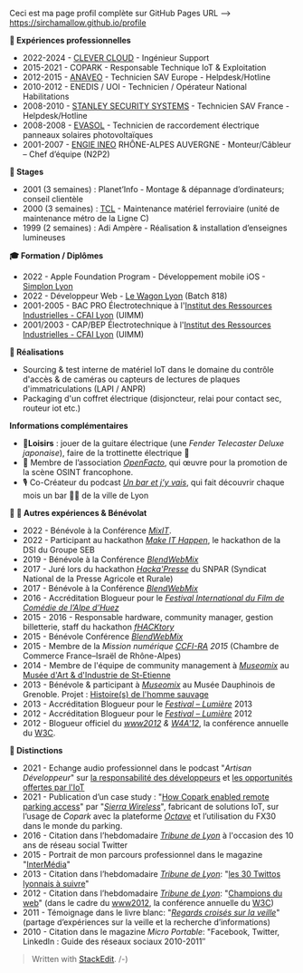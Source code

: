 Ceci est ma page profil complète sur GitHub Pages
URL --> https://sirchamallow.github.io/profile

**💼 Expériences professionnelles**

 - 2022-2024 - [CLEVER CLOUD](https://www.clever-cloud.com) - Ingénieur Support
 - 2015-2021 - COPARK - Responsable Technique IoT & Exploitation
 - 2012-2015 - [ANAVEO](https://www.anaveo.fr) - Technicien SAV Europe - Helpdesk/Hotline
 - 2010-2012 - ENEDIS / UOI - Technicien / Opérateur National Habilitations
 - 2008-2010 - [STANLEY SECURITY SYSTEMS](https://www.stanleysecurity.fr) - Technicien SAV France - Helpdesk/Hotline
 - 2008-2008 - [EVASOL](https://www.evasol.fr) - Technicien de raccordement électrique  panneaux solaires photovoltaïques
 - 2001-2007 - [ENGIE INEO](https://www.engie-solutions.com/fr) RHÔNE-ALPES AUVERGNE - Monteur/Câbleur – Chef d’équipe (N2P2)
  
**🤔 Stages**
 - 2001 (3 semaines) : Planet’Info - Montage & dépannage d’ordinateurs; conseil clientèle
 - 2000 (3 semaines) : [TCL](https://www.tcl.fr/) - Maintenance matériel ferroviaire (unité de maintenance métro de la Ligne C)
 - 1999 (2 semaines) : Adi Ampère - Réalisation & installation d’enseignes lumineuses

**🎓 Formation / Diplômes**
 - 2022 - Apple Foundation Program - Développement mobile iOS - [Simplon Lyon](https://simplon.co/formation/foundation/24)
 - 2022 - Développeur Web - [Le Wagon Lyon](https://www.lewagon.com/fr/lyon) (Batch 818)
 - 2001-2005 - BAC PRO Électrotechnique à l'[Institut des Ressources Industrielles - CFAI Lyon](https://www.iri-lyon.com/institut-des-ressources-industrielles) (UIMM)
 - 2001/2003 - CAP/BEP Électrotechnique à l'[Institut des Ressources Industrielles - CFAI Lyon](https://www.iri-lyon.com/institut-des-ressources-industrielles) (UIMM)

**📄 Réalisations**
- Sourcing & test interne de matériel IoT dans le domaine du contrôle d'accès & de caméras ou capteurs de lectures de plaques d'immatriculations (LAPI / ANPR)
- Packaging d'un coffret électrique (disjoncteur, relai pour contact sec, routeur iot etc.)

**Informations complémentaires**

 - 🎸**Loisirs** : jouer de la guitare électrique (une *Fender Telecaster Deluxe japonaise*), faire de la trottinette électrique 🛴
 - 🧐 Membre de l’association *[OpenFacto](https://openfacto.fr/)*, qui œuvre pour la promotion de la scène OSINT francophone.
 - 🎙️ Co-Créateur du podcast *[Un bar et j’y vais](https://unbaretjyvais.eu/)*, qui fait découvrir chaque mois un bar 🍻🍷 de la ville de Lyon

**📄 🤔 Autres expériences & Bénévolat**

 - 2022 - Bénévole à la Conférence [*MixIT*](https://mixitconf.org).
 - 2022 - Participant au hackathon *[Make IT Happen](https://www.youtube.com/watch?v=NqIXsagaFII)*, le hackathon de la DSI du Groupe SEB
 - 2019 - Bénévole à la Conférence [*BlendWebMix*](https://www.blendwebmix.com)
 - 2017 - Juré lors du hackathon [*Hacka'Presse*](https://www.linkedin.com/pulse/hackapresse-inventons-ensemble-la-presse-agricole-de-demain-beaupel/) du SNPAR (Syndicat National de la Presse Agricole et Rurale)
 - 2017 - Bénévole à la Conférence [*BlendWebMix*](https://www.blendwebmix.com)
 - 2016 - Accréditation Blogueur pour le [*Festival International du Film de Comédie de l’Alpe  d’Huez*](https://www.festival-alpedhuez.com/)
 - 2015 - 2016 - Responsable hardware, community manager, gestion billetterie, staff du hackathon [*fHACKtory*](https://github.com/fhacktory)
 - 2015 - Bénévole Conférence [*BlendWebMix*](https://www.blendwebmix.com)
 - 2015 - Membre de la *Mission numérique [CCFI-RA](https://ccfiara.com) 2015* (Chambre de Commerce France–Israël de Rhône-Alpes)
 - 2014 - Membre de l'équipe de community management à *[Museomix](https://www.museomix.org/)* au [Musée d'Art & d'Industrie de St-Etienne](https://www.museomix.org/editions/2014/saint-etienne-2014)
 - 2013 - Bénévole & participant à *[Museomix](https://www.museomix.org/)* au Musée Dauphinois de Grenoble. Projet : [Histoire(s) de l'homme sauvage](https://www.museomix.org/editions/2013/grenoble-2013/prototypes/histoires-de-lhomme-sauvage)
 - 2013 - Accréditation Blogueur pour le [*Festival – Lumière*](https://www.festival-lumiere.org)  2013
 - 2012 - Accréditation Blogueur pour le [*Festival – Lumière*](https://www.festival-lumiere.org) 2012
 - 2012 - Blogueur officiel du *[www2012](https://www2012.universite-lyon.fr) & [W4A'12](https://www.w4a.info/2012/)*, la conférence annuelle du [W3C](https://www.w3.org/).

**📄 Distinctions**

- 2021 - Echange audio professionnel dans le podcast "*Artisan Développeur*" sur [la responsabilité des développeurs](https://podcast.ausha.co/artisan-developpeur/la-responsabilite-des-developpeurs-avec-pierre-lemasson) et [les opportunités offertes par l'IoT](https://podcast.ausha.co/artisan-developpeur/les-opportunites-offertes-par-l-iot-avec-pierre-lemasson)
- 2021 - Publication d’un case study : "[How Copark enabled remote parking access](https://www.sierrawireless.com/resources/case-study/octave-enables-remote-parking-access/)" par "*[Sierra Wireless](https://www.sierrawireless.com)*", fabricant de solutions IoT, sur l’usage de *Copark* avec la plateforme *[Octave](https://www.sierrawireless.com/octave/)* et l’utilisation du FX30 dans le monde du parking.
- 2016 - Citation dans l’hebdomadaire *[Tribune de Lyon](https://tribunedelyon.fr/)* à l'occasion des 10 ans de réseau social Twitter
- 2015 - Portrait de mon parcours professionnel dans le magazine "[InterMédia](https://web.archive.org/web/20191130000342/http://www.intermedia.fr/)"
- 2013 - Citation dans l’hebdomadaire *[Tribune de Lyon](https://tribunedelyon.fr/)*: "[les 30 Twittos lyonnais à suivre](https://tribunedelyon.fr/2013/01/14/societe-les-30-twittos-lyonnais-a-suivre/)"
- 2012 - Citation dans l’hebdomadaire *[Tribune de Lyon](https://tribunedelyon.fr/)*: "[Champions du web](https://tribunedelyon.fr/2012/04/09/les-lyonnais-qui-revolutionnent-linternet/)" (dans le cadre du [www2012](https://www2012.universite-lyon.fr/), la conférence annuelle du [W3C](https://www.w3.org/))
- 2011 - Témoignage dans le livre blanc: "*[Regards croisés sur la veille](https://www.enssib.fr/bibliotheque-numerique/notices/49487-regards-croises-sur-la-veille)*" (partage d’expériences sur la veille et la recherche d’informations)
- 2010 - Citation dans le magazine *Micro Portable*: "Facebook, Twitter, LinkedIn : Guide des réseaux sociaux 2010-2011″ 

> Written with [StackEdit](https://stackedit.io). /-)

<!-- **sirchamallow/sirchamallow** is a ✨ _special_ ✨ repository because its `README.md` (this file) appears on your GitHub profile.
